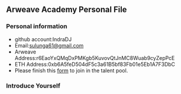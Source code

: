 ## Arweave Academy Personal File

### Personal information

- github account:IndraDJ
- Email:sulunga61@gmail.com
- Arweave Address:r6EaoYxQMqDxPMKgb5KuvovQtJnMC8Wuab9cyZepPcE
- ETH Address:0xb6A5feD504dF5c3a61B5bf83Fb01e5Eb1A7F3DbC
- Please finish this [form](https://docs.google.com/forms/d/e/1FAIpQLSfWA5fIIcBgmRppm3jNz5vmf9Mai_QMVil-2pO4r7YKn_Zhtw/viewform?usp=sf_link) to join in the talent pool.

### Introduce Yourself
